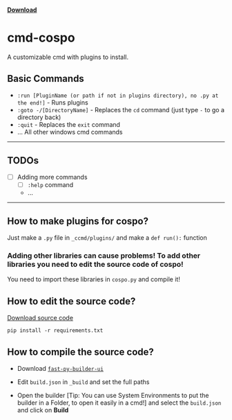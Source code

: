 #### [Download](https://github.com/qwertzuiii/cmd-cospo/releases/latest)

# cmd-cospo

A customizable cmd with plugins to install.

## Basic Commands
- `:run [PluginName (or path if not in plugins directory), no .py at the end!]` - Runs plugins
- `:goto -/[DirectoryName]` - Replaces the `cd` command (just type `-` to go a directory back)
- `:quit` - Replaces the `exit` command
- ... All other windows cmd commands

---

## TODOs

- [ ] Adding more commands
    - [ ] `:help` command
    - ...

---

## How to make plugins for cospo?
Just make a `.py` file in `_ccmd/plugins/` and make a `def run():` function

### Adding other libraries can cause problems! To add other libraries you need to edit the source code of cospo!
You need to import these libraries in `cospo.py` and compile it!

## How to edit the source code?

[Download source code](https://github.com/qwertzuiii/cmd-cospo/archive/refs/heads/main.zip)

`pip install -r requirements.txt`

## How to compile the source code?
- Download [`fast-py-builder-ui`](https://github.com/qwertzuiii/fast-py-builder-ui/releases)

- Edit `build.json` in `_build` and set the full paths

- Open the builder [Tip: You can use System Environments to put the builder in a Folder, to open it easily in a cmd!] and select the `build.json` and click on **Build**